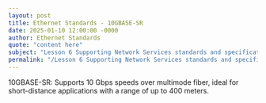 ```yaml
---
layout: post
title: Ethernet Standards - 10GBASE-SR
date: 2025-01-10 12:00:00 -0000
author: Ethernet Standards
quote: "content here"
subject: "Lesson 6 Supporting Network Services standards and specifications"
permalink: "/Lesson 6 Supporting Network Services standards and specifications/Ethernet Standards/Ethernet Standards - 10GBASE-SR"
---
```


10GBASE-SR: Supports 10 Gbps speeds over multimode fiber, ideal for short-distance applications with a range of up to 400 meters.

